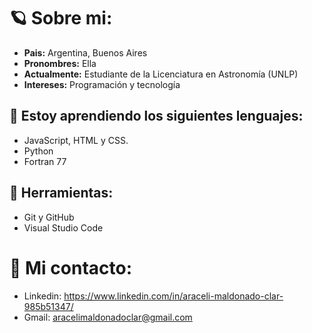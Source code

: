 <h1> 🪐 Sobre mi: </h1>

- **Pais:** Argentina, Buenos Aires
- **Pronombres:** Ella
- **Actualmente:** Estudiante de la Licenciatura en Astronomía (UNLP)
- **Intereses:** Programación y tecnología

<h2> 📑 Estoy aprendiendo los siguientes lenguajes: </h2>

- JavaScript, HTML y CSS.
- Python
- Fortran 77

<h2> 🔨 Herramientas: </h2>

- Git y GitHub
- Visual Studio Code

<h1> 💌 Mi contacto: </h1>

- Linkedin: https://www.linkedin.com/in/araceli-maldonado-clar-985b51347/
- Gmail: aracelimaldonadoclar@gmail.com
